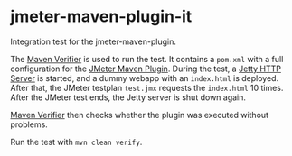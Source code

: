 jmeter-maven-plugin-it
======================

Integration test for the jmeter-maven-plugin.

The [Maven Verifier][1] is used to run the test.
It contains a `pom.xml` with a full configuration for the [JMeter Maven Plugin][2].
During the test, a [Jetty HTTP Server][3] is started, and a dummy webapp with an `index.html` is deployed.
After that, the JMeter testplan `test.jmx` requests the `index.html` 10 times.
After the JMeter test ends, the Jetty server is shut down again.

[Maven Verifier][1] then checks whether the plugin was executed without problems.


Run the test with `mvn clean verify`.


[1]:    http://maven.apache.org/shared/maven-verifier/        "Maven Verifier Component"
[2]:    http://jmeter.lazerycode.com                          "JMeter Maven Plugin"
[3]:    http://jetty.codehaus.org/jetty/                      "Jetty HTTP Server"